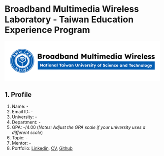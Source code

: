 # Broadband Multimedia Wireless Laboratory - Taiwan Education Experience Program
![bmw-logo](./assets/lab-logo.jpg)

## 1. Profile

1. Name: -
2. Email ID: -
3. University: -
4. Department: -
5. GPA: -/4.00 (*Notes: Adjust the GPA scale if your university uses a different scale*)
6. Topic: -
7. Mentor: -
8. Portfolio: [Linkedin](), [CV](), [Github]()